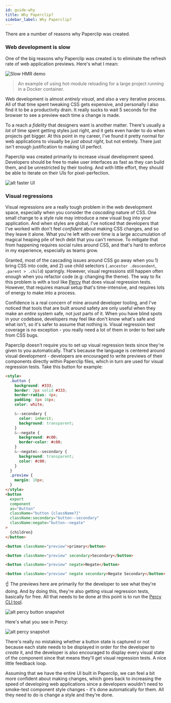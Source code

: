 ```yaml
---
id: guide-why
title: Why Paperclip?
sidebar_label: Why Paperclip?
---
```


There are a number of reasons why Paperclip was created.

### Web development is slow

One of the big reasons why Paperclip was created is to eliminate the refresh rate of web application previews. Here's what I mean:

![Slow HMR demo](/img/slow-hmr.gif)

> An example of using hot-module reloading for a large project running in a Docker container.

Web development is almost _entirely visual_, and also a very iterative process. All of that time spent tweaking CSS gets expensive, and personally I also find it to be a productivity drain. It really sucks to wait 5 seconds for the browser to see a preview each time a change is made.

To a reach a _fidelity_ that designers want is another matter. There's usually a _lot_ of time spent getting styles just right, and it gets even harder to do when projects get bigger. At this point in my career, I've found it pretty normal for web applications to visually be _just about right_, but not entirely. There just isn't enough justification to making UI perfect.

Paperclip was created primarily to increase visual development speed. Developers should be free to make user interfaces as fast as they can build them, and be unrestricted by their tooling. And with little effort, they should be able to iterate on their UIs for pixel-perfection.

![alt faster UI](/img/faster-ui.gif)

### Visual regressions

Visual regressions are a really tough problem in the web development space, especially when you consider the _cascading_ nature of CSS. One small change to a style rule may introduce a new visual bug into your application. And when styles are global, I've noticed that developers that I've worked with don't feel _confident_ about making CSS changes, and so they leave it alone. What you're left with over time is a large accumulation of magical heaping pile of tech debt that you can't remove. To mitigate that from happening requires social rules around CSS, and that's hard to enforce in my experience, especially as teams grow.

Granted, most of the cascading issues around CSS go away when you 1) bring CSS into code, and 2) use child selectors (`.ancestor .descendent`, `.parent > .child`) sparingly. However, visual regressions still happen often enough when you refactor code (e.g: changing the theme). The way to fix this problem is with a tool like [Percy](https://percy.io/) that does visual regression tests. However, that requires manual setup that's time-intensive, and requires lots of energy to make into a process.

Confidence is a real concern of mine around developer tooling, and I've noticed that tools that are built around safety are only useful when they make an _entire_ system safe, not just parts of it. When you have blind spots in your codebase, developers may feel like don't know what's safe and what isn't, so it's safer to assume that nothing is. Visual regression test coverage is no exception - you really need a lot of them in order to feel safe from CSS bugs.

Paperclip doesn't require you to set up visual regression tests since they're given to you automatically. That's because the language is centered around visual development - developers are encouraged to write previews of their components directly within Paperclip files, which in turn are used for visual regression tests. Take this button for example:

```html live
<style>
  .button {
    background: #333;
    border: 2px solid #333;
    border-radius: 4px;
    padding: 8px 16px;
    color: white;

    &--secondary {
      color: inherit;
      background: transparent;
    }
    &--negate {
      background: #c00;
      border-color: #c00;
    }
    &--negate&--secondary {
      background: transparent;
      color: #c00;
    }
  }
  .preview {
    margin: 10px;
  }
</style>
<button
  export
  component
  as="Button"
  className="button {className?}"
  className:secondary="button--secondary"
  className:negate="button--negate"
>
  {children}
</button>

<button className="preview">primary</button>

<button className="preview" secondary>Secondary</button>

<button className="preview" negate>Negate</button>

<button className="preview" negate secondary>Negate Secondary</button>
```

☝ The previews here are primarily for the developer to see what they're doing. And by doing this, they're also getting visual regression tests, basically for free. All that needs to be done at this point is to run the [Percy CLI tool](configure-percy.md).

![alt percy button snapshot](/img/why/button-percy-demo.gif)

Here's what you see in Percy:

![alt percy snapshot](/img/why/percy-button-snapshot.png)

There's really no mistaking whether a button state is captured or not because each state needs to be displayed in order for the developer to _create_ it, and the developer is also encouraged to display every visual state of the component since that means they'll get visual regression tests. A nice little feedback loop.

Assuming that we have the entire UI built in Paperclip, we can feel a bit more confident about making changes, which goes back to increasing the speed of developing web applications since a developers wouldn't need to smoke-test component style changes - it's done automatically for them. All they need to do is change a style and they're done.
